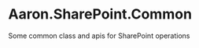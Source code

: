 Aaron.SharePoint.Common
=======================

Some common class and apis for SharePoint operations
